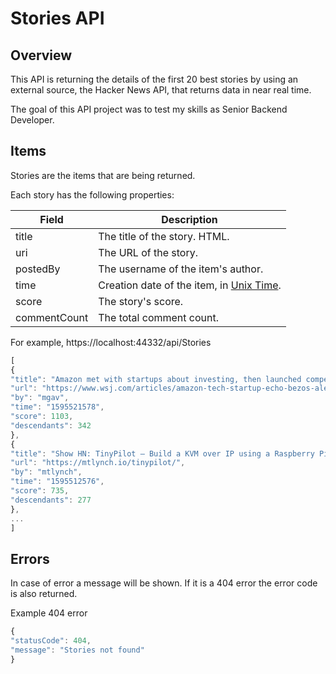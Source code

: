 # Stories API

## Overview
This API is returning the details of the first 20 best stories by using an external source, the Hacker News API, that returns data in near real time.

The goal of this API project was to test my skills as Senior Backend Developer. 

## Items

Stories are the items that are being returned.

Each story has the following properties:

Field | Description
------|------------
title | The title of the story. HTML.
uri | The URL of the story.
postedBy | The username of the item's author.
time | Creation date of the item, in [Unix Time](http://en.wikipedia.org/wiki/Unix_time).
score | The story's score.
commentCount | The total comment count.

For example, https://localhost:44332/api/Stories

```javascript
[
{
"title": "Amazon met with startups about investing, then launched competing products",
"url": "https://www.wsj.com/articles/amazon-tech-startup-echo-bezos-alexa-investment-fund-11595520249",
"by": "mgav",
"time": "1595521578",
"score": 1103,
"descendants": 342
},
{
"title": "Show HN: TinyPilot – Build a KVM over IP using a Raspberry Pi",
"url": "https://mtlynch.io/tinypilot/",
"by": "mtlynch",
"time": "1595512576",
"score": 735,
"descendants": 277
},
...
]
```

## Errors

In case of error a message will be shown. If it is a 404 error the error code is also returned.

Example 404 error

```javascript
{
"statusCode": 404,
"message": "Stories not found"
}
```



